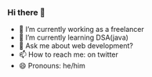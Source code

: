 ### Hi there 👋


- 🔭 I’m currently working as a freelancer
- 🌱 I’m currently learning DSA(java)
- 💬 Ask me about web development?
- 📫 How to reach me: on twitter
- 😄 Pronouns: he/him

